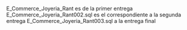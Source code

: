 E_Commerce_Joyeria_Rant es de la primer entrega
E_Commerce_Joyeria_Rant002.sql es el correspondiente a la segunda entrega
E_Commerce_Joyeria_Rant003.sql a la entrega final
